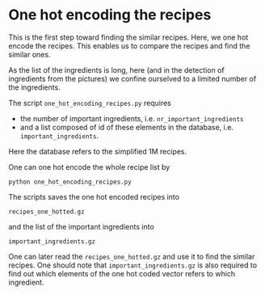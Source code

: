 # One hot encoding the recipes

This is the first step toward finding the similar recipes. Here, we one hot encode the recipes. This enables us to compare the recipes and find the similar ones.

As the list of the ingredients is long, here (and in the detection of ingredients from the pictures) we confine ourselved to a limited number of the ingredients. 

The script ```one_hot_encoding_recipes.py``` requires 
* the number of important ingredients, i.e. ```nr_important_ingredients``` 
* and a list composed of id of these elements in the database, i.e. ```important_ingredients```. 

Here the database refers to the simplified 1M recipes.

One can one hot encode the whole recipe list by

```
python one_hot_encoding_recipes.py
```

The scripts saves the one hot encoded recipes into 

```
recipes_one_hotted.gz
```

and the list of the important ingredients into

```
important_ingredients.gz
```

One can later read the ```recipes_one_hotted.gz``` and use it to find the similar recipes. One should note that ```important_ingredients.gz``` is also required to find out which elements of the one hot coded vector refers to which ingredient.

